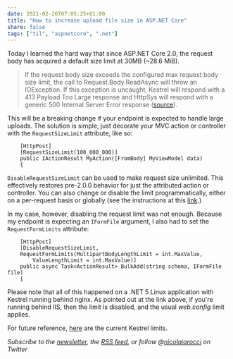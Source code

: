 ```yaml
---
date: 2021-02-26T07:05:25+01:00
title: "How to increase upload file size in ASP.NET Core"
share: false
tags: ["til", "aspnetcore", ".net"]
---
```

Today I learned the hard way that since ASP.NET Core 2.0, the request body has
acquired a default size limit at 30MB (~28.6 MiB).

> If the request body size exceeds the configured max request body size limit,
> the call to Request.Body.ReadAsync will throw an IOException. If this
> exception is uncaught, Kestrel will respond with a 413 Payload Too Large
> response and HttpSys will respond with a generic 500 Internal Server Error
> response ([source][1]).

This will be a breaking change if your endpoint is expected to handle large
uploads. The solution is simple, just decorate your MVC action or controller
with the `RequestSizeLimit` attribute, like so:

```
    [HttpPost]
    [RequestSizeLimit(100_000_000)]
    public IActionResult MyAction([FromBody] MyViewModel data)
    {
```

`DisableRequestSizeLimit` can be used to make request size unlimited. This
effectively restores pre-2.0.0 behavior for just the attributed action or
controller. You can also change or disable the limit programmatically, either
on a per-request basis or globally (see the instructions at this [link][1].) 

In my case, however, disabling the request limit was not enough. Because my
endpoint is expecting an `IFormFile` argument, I also had to set the
`RequestFormLimits` attribute:

```
    [HttpPost]
    [DisableRequestSizeLimit,
    RequestFormLimits(MultipartBodyLengthLimit = int.MaxValue, 
        ValueLengthLimit = int.MaxValue)]
    public async Task<ActionResult> BulkAdd(string schema, IFormFile file)
    {
```

Please note that all of this happened on a .NET 5 Linux application with
Kestrel running behind nginx. As pointed out at the link above, if you're
running behind IIS, then the limit is disabled, and the usual *web.config*
limit applies.

For future reference, [here][2] are the current Kestrel limits.

*Subscribe to the [newsletter][nl], the [RSS feed][rss], or follow @[nicolaiarocci][tw] on Twitter*

 [1]: https://github.com/aspnet/Announcements/issues/267
 [2]: https://github.com/dotnet/aspnetcore/blob/main/src/Servers/Kestrel/Core/src/KestrelServerLimits.cs
 [rss]: https://nicolaiarocci.com/index.xml
 [tw]: http://twitter.com/nicolaiarocci
 [nl]: https://nicolaiarocci.substack.com
